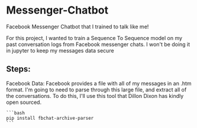# Messenger-Chatbot

Facebook Messenger Chatbot that I trained to talk like me!

For this project, I wanted to train a Sequence To Sequence model on my past conversation logs from Facebook messenger chats. I won't be doing it in jupyter to keep my messages data secure

## Steps:
Facebook Data: Facebook provides a file with all of my messages in an .htm format. I'm going to need to parse through this large file, and extract all of the conversations. To do this, I'll use this tool that Dillon Dixon has kindly open sourced. 
    

    ```bash
    pip install fbchat-archive-parser
    ```
